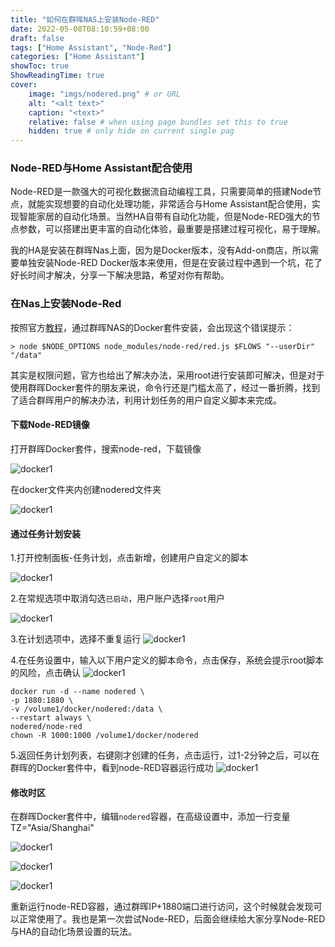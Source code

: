 ```yaml
---
title: "如何在群晖NAS上安装Node-RED"
date: 2022-05-08T08:10:59+08:00
draft: false
tags: ["Home Assistant", "Node-Red"]
categories: ["Home Assistant"]
showToc: true
ShowReadingTime: true
cover:
    image: "imgs/nodered.png" # or URL
    alt: "<alt text>"
    caption: "<text>"
    relative: false # when using page bundles set this to true
    hidden: true # only hide on current single pag
---
```


### Node-RED与Home Assistant配合使用

Node-RED是一款强大的可视化数据流自动编程工具，只需要简单的搭建Node节点，就能实现想要的自动化处理功能，非常适合与Home Assistant配合使用，实现智能家居的自动化场景。当然HA自带有自动化功能，但是Node-RED强大的节点参数，可以搭建出更丰富的自动化体验，最重要是搭建过程可视化，易于理解。

我的HA是安装在群晖Nas上面，因为是Docker版本，没有Add-on商店，所以需要单独安装Node-RED Docker版本来使用，但是在安装过程中遇到一个坑，花了好长时间才解决，分享一下解决思路，希望对你有帮助。

### 在Nas上安装Node-Red

按照官方[教程](https://github.com/node-red/node-red-docker)，通过群晖NAS的Docker套件安装，会出现这个错误提示：

```
> node $NODE_OPTIONS node_modules/node-red/red.js $FLOWS "--userDir" "/data"
```

其实是权限问题，官方也给出了解决办法，采用root进行安装即可解决，但是对于使用群晖Docker套件的朋友来说，命令行还是门槛太高了，经过一番折腾，找到了适合群晖用户的解决办法，利用计划任务的用户自定义脚本来完成。

#### 下载Node-RED镜像

打开群晖Docker套件，搜索node-red，下载镜像

![docker1](imgs/docker1.png)

在docker文件夹内创建nodered文件夹

![docker1](imgs/docker4.png)

#### 通过任务计划安装

1.打开控制面板-任务计划，点击新增，创建用户自定义的脚本

![docker1](imgs/docker2.png)

2.在常规选项中取消勾选``已启动``，用户账户选择``root``用户

![docker1](imgs/docker3.png)

3.在计划选项中，选择不重复运行
![docker1](imgs/docker5.png)

4.在任务设置中，输入以下用户定义的脚本命令，点击保存，系统会提示root脚本的风险，点击确认
![docker1](imgs/docker6.png)

```
docker run -d --name nodered \
-p 1880:1880 \
-v /volume1/docker/nodered:/data \
--restart always \
nodered/node-red
chown -R 1000:1000 /volume1/docker/nodered
```

5.返回任务计划列表，右键刚才创建的任务，点击运行，过1-2分钟之后，可以在群晖的Docker套件中，看到node-RED容器运行成功
![docker1](imgs/docker7.png)

#### 修改时区
在群晖Docker套件中，编辑``nodered``容器，在高级设置中，添加一行变量TZ="Asia/Shanghai"

![docker1](imgs/docker8.png)

![docker1](imgs/docker9.png)

![docker1](imgs/docker10.png)


重新运行node-RED容器，通过群晖IP+1880端口进行访问，这个时候就会发现可以正常使用了。我也是第一次尝试Node-RED，后面会继续给大家分享Node-RED与HA的自动化场景设置的玩法。
